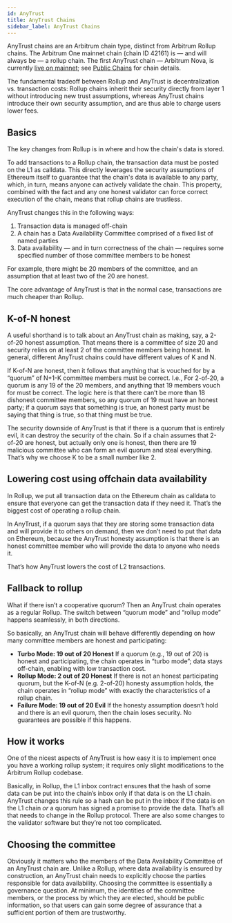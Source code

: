 ```yaml
---
id: AnyTrust
title: AnyTrust Chains
sidebar_label: AnyTrust Chains
---
```




AnyTrust chains are an Arbitrum chain type, distinct from Arbitrum Rollup chains. The Arbitrum One mainnet chain (chain ID 42161) is — and will always be — a rollup chain. The first AnyTrust chain — Arbitrum Nova, is currently [live on mainnet](https://medium.com/offchainlabs/its-time-for-a-new-dawn-nova-is-open-to-the-public-a081df1e4ad2); see [Public Chains](Public_Chains.md) for chain details.

The fundamental tradeoff between Rollup and AnyTrust is decentralization vs. transaction costs: Rollup chains inherit their security directly from layer 1 without introducing new trust assumptions, whereas AnyTrust chains introduce their own security assumption, and are thus able to charge users lower fees.

## Basics

The key changes from Rollup is in where and how the chain's data is stored.

To add transactions to a Rollup chain, the transaction data must be posted on the L1 as calldata. This directly leverages the security assumptions of Ethereum itself to guarantee that the chain's data is available to any party, which, in turn, means anyone can actively validate the chain. This property, combined with the fact and any one honest validator can force correct execution of the chain, means that rollup chains are trustless.

AnyTrust changes this in the following ways:

1. Transaction data is managed off-chain
1. A chain has a Data Availability Committee comprised of a fixed list of named parties
1. Data availability — and in turn correctness of the chain — requires some specified number of those committee members to be honest

For example, there might be 20 members of the committee, and an assumption that at least two of the 20 are honest.

The core advantage of AnyTrust is that in the normal case, transactions are much cheaper than Rollup.

## K-of-N honest

A useful shorthand is to talk about an AnyTrust chain as making, say, a 2-of-20 honest assumption. That means there is a committee of size 20 and security relies on at least 2 of the committee members being honest. In general, different AnyTrust chains could have different values of K and N.

If K-of-N are honest, then it follows that anything that is vouched for by a “quorum” of N+1-K committee members must be correct. I.e., For 2-of-20, a quorum is any 19 of the 20 members, and anything that 19 members vouch for must be correct. The logic here is that there can’t be more than 18 dishonest committee members, so any quorum of 19 must have an honest party; if a quorum says that something is true, an honest party must be saying that thing is true, so that thing must be true.

The security downside of AnyTrust is that if there is a quorum that is entirely evil, it can destroy the security of the chain. So if a chain assumes that 2-of-20 are honest, but actually only one is honest, then there are 19 malicious committee who can form an evil quorum and steal everything. That’s why we choose K to be a small number like 2.

## Lowering cost using offchain data availability

In Rollup, we put all transaction data on the Ethereum chain as calldata to ensure that everyone can get the transaction data if they need it. That’s the biggest cost of operating a rollup chain.

In AnyTrust, if a quorum says that they are storing some transaction data and will provide it to others on demand, then we don’t need to put that data on Ethereum, because the AnyTrust honesty assumption is that there is an honest committee member who will provide the data to anyone who needs it.

That’s how AnyTrust lowers the cost of L2 transactions.

## Fallback to rollup

What if there isn’t a cooperative quorum? Then an AnyTrust chain operates as a regular Rollup. The switch between “quorum mode” and “rollup mode” happens seamlessly, in both directions.

So basically, an AnyTrust chain will behave differently depending on how many committee members are honest and participating:

- **Turbo Mode: 19 out of 20 Honest** If a quorum (e.g., 19 out of 20) is honest and participating, the chain operates in “turbo mode”; data stays off-chain, enabling with low transaction cost.
- **Rollup Mode: 2 out of 20 Honest** If there is not an honest participating quorum, but the K-of-N (e.g. 2-of-20) honesty assumption holds, the chain operates in “rollup mode” with exactly the characteristics of a rollup chain.
- **Failure Mode: 19 out of 20 Evil** If the honesty assumption doesn’t hold and there is an evil quorum, then the chain loses security. No guarantees are possible if this happens.

## How it works

One of the nicest aspects of AnyTrust is how easy it is to implement once you have a working rollup system; it requires only slight modifications to the Arbitrum Rollup codebase.

Basically, in Rollup, the L1 inbox contract ensures that the hash of some data can be put into the chain’s inbox only if that data is on the L1 chain. AnyTrust changes this rule so a hash can be put in the inbox if the data is on the L1 chain _or_ a quorum has signed a promise to provide the data. That’s all that needs to change in the Rollup protocol. There are also some changes to the validator software but they’re not too complicated.

## Choosing the committee

Obviously it matters who the members of the Data Availability Committee of an AnyTrust chain are. Unlike a Rollup, where data availability is ensured by construction, an AnyTrust chain needs to explicitly choose the parties responsible for data availability. Choosing the committee is essentially a governance question. At minimum, the identities of the committee members, or the process by which they are elected, should be public information, so that users can gain some degree of assurance that a sufficient portion of them are trustworthy.  
